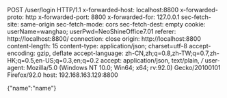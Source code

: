 POST /user/login HTTP/1.1
x-forwarded-host: localhost:8800
x-forwarded-proto: http
x-forwarded-port: 8800
x-forwarded-for: 127.0.0.1
sec-fetch-site: same-origin
sec-fetch-mode: cors
sec-fetch-dest: empty
cookie: userName=wanghao; userPwd=NeoShineOffice7.01
referer: http://localhost:8800/
connection: close
origin: http://localhost:8800
content-length: 15
content-type: application/json; charset=utf-8
accept-encoding: gzip, deflate
accept-language: zh-CN,zh;q=0.8,zh-TW;q=0.7,zh-HK;q=0.5,en-US;q=0.3,en;q=0.2
accept: application/json, text/plain, */*
user-agent: Mozilla/5.0 (Windows NT 10.0; Win64; x64; rv:92.0) Gecko/20100101 Firefox/92.0
host: 192.168.163.129:8800

{"name":"name"}